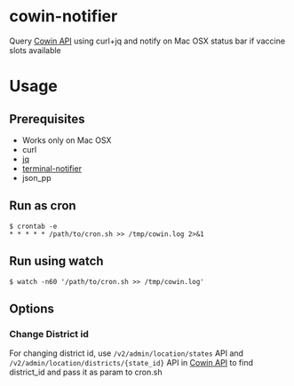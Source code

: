 # cowin-notifier

Query [Cowin API](https://apisetu.gov.in/public/api/cowin#/) using curl+jq and notify on Mac OSX status bar if vaccine slots available

# Usage

## Prerequisites

* Works only on Mac OSX
* curl
* [jq](https://stedolan.github.io/jq/download/)
* [terminal-notifier](https://github.com/julienXX/terminal-notifier)
* json_pp

## Run as cron

```
$ crontab -e
* * * * * /path/to/cron.sh >> /tmp/cowin.log 2>&1
```

## Run using watch

```
$ watch -n60 '/path/to/cron.sh >> /tmp/cowin.log'
```

## Options

### Change District id

For changing district id, use `/v2/admin/location/states` API and `/v2/admin/location/districts/{state_id}` API in [Cowin API](https://apisetu.gov.in/public/api/cowin#/) to find district_id and pass it as param to cron.sh
